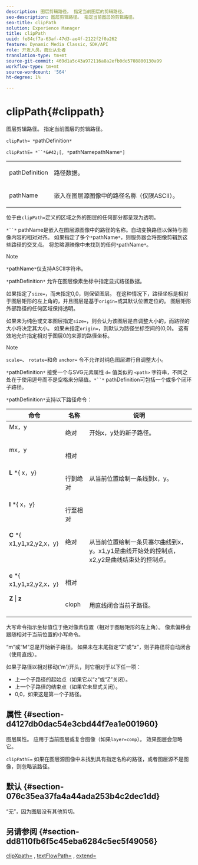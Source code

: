 ```yaml
---
description: 图层剪辑路径。 指定当前图层的剪辑路径。
seo-description: 图层剪辑路径。 指定当前图层的剪辑路径。
seo-title: clipPath
solution: Experience Manager
title: clipPath
uuid: fe84cf7a-63af-47d3-ae4f-2122f2f0a262
feature: Dynamic Media Classic，SDK/API
role: 开发人员，商业从业者
translation-type: tm+mt
source-git-commit: 469d1a5c43a972116a8a2efb0de5708800130a99
workflow-type: tm+mt
source-wordcount: '564'
ht-degree: 1%

---
```



# clipPath{#clippath}

图层剪辑路径。 指定当前图层的剪辑路径。

`clipPath= *`pathDefinition`*`

`clipPathE= *``*&#42;[, *`pathNamepathName`*]`

<table id="simpletable_275E2A5FAB804C6388BD110D2ACA3C82"> 
 <tr class="strow"> 
  <td class="stentry"> <p><span class="codeph"> <span class="varname"> pathDefinition</span> </span> </p> </td> 
  <td class="stentry"> <p>路径数据。 </p></td> 
 </tr> 
 <tr class="strow"> 
  <td class="stentry"> <p><span class="codeph"> <span class="varname"> pathName</span></span> </p> </td> 
  <td class="stentry"> <p>嵌入在图层源图像中的路径名称（仅限ASCII）。 </p></td> 
 </tr> 
</table>

位于由`clipPath=`定义的区域之外的图层的任何部分都呈现为透明。

`*``*` pathName是嵌入在图层源图像中的路径的名称。自动变换路径以保持与图像内容的相对对齐。 如果指定了多个`*`pathName`*`，则服务器会将图像剪辑到这些路径的交叉点。 将忽略源映像中未找到的任何`*`pathName`*`。

>[!NOTE]
>
>`*`pathName`*`仅支持ASCII字符串。

`*`pathDefinition`*` 允许在图层像素坐标中指定显式路径数据。

如果指定了`size=`，而未指定0,0，则保留图层。 在这种情况下，路径坐标是相对于图层矩形的左上角的，并且图层是基于`origin=`或其默认位置定位的。 图层矩形外部路径的任何区域保持透明。

如果未为纯色或文本图层指定`size=`，则会认为该图层是自调整大小的，而路径的大小将决定其大小。 如果未指定`origin=`，则默认为路径坐标空间的(0,0)。 这有效地允许指定相对于图层0的来源的路径坐标。

>[!NOTE]
>
>`scale=`、 `rotate=`和命 `anchor=` 令不允许对纯色图层进行自调整大小。

`*`pathDefinition`*` 接受一个与SVG元素属性 `d=` 值类似的 `<path>` 字符串，不同之处在于使用逗号而不是空格来分隔值。`*``*` pathDefinition可包括一个或多个闭环子路径。

`*`pathDefinition`*`支持以下路径命令：

<table id="table_A74DD7A48B1C417D9D4BA46BECEAB981"> 
 <thead> 
  <tr> 
   <th class="entry"> <b> 命令</b> </th> 
   <th class="entry"> <b> 名称</b> </th> 
   <th class="entry"> <b> 说明</b> </th> 
  </tr> 
 </thead>
 <tbody> 
  <tr valign="top"> 
   <td> <b> </b> <span class="varname"> Mx，y</span> </td> 
   <td> <p> 绝对 </p> </td> 
   <td> <p> 开始x，y处的新子路径。 </p> </td> 
  </tr> 
  <tr valign="top"> 
   <td> <b> </b> <span class="varname"> mx，y</span> </td> 
   <td> <p> 相对 </p> </td> 
  </tr> 
  <tr valign="top"> 
   <td> <b> L</b> *{<span class="varname"> x，y</span>} </td> 
   <td> <p> 行到绝对 </p> </td> 
   <td> <p> 从当前位置绘制一条线到x，y。 </p> </td> 
  </tr> 
  <tr valign="top"> 
   <td> <b> l</b> *{<span class="varname"> x，y</span>} </td> 
   <td> <p> 行至相对 </p> </td> 
  </tr> 
  <tr valign="top"> 
   <td> <b> C</b> *{<span class="varname"> x1,y1,x2,y2,x，y</span>} </td> 
   <td> <p> 绝对 </p> </td> 
   <td> <p> 从当前位置绘制一条贝塞尔曲线到x，y。x1,y1是曲线开始处的控制点，x2,y2是曲线结束处的控制点。 </p> </td> 
  </tr> 
  <tr valign="top"> 
   <td> <b> c</b> *{<span class="varname"> x1,y1,x2,y2,x，y</span>} </td> 
   <td> <p> 相对 </p> </td> 
  </tr> 
  <tr valign="top"> 
   <td> <b> Z</b> |  <b>z</b> </td> 
   <td> <p> cloph </p> </td> 
   <td> <p> 用直线闭合当前子路径。 </p> </td> 
  </tr> 
 </tbody> 
</table>

大写命令指示坐标值位于绝对像素位置（相对于图层矩形的左上角）。 像素偏移会跟随相对于当前位置的小写命令。

“m”或“M”总是开始新子路径。 如果未在末尾指定“Z”或“z”，则子路径将自动闭合（使用直线）。

如果子路径以相对移动(&#39;m&#39;)开头，则它相对于以下任一项：

* 上一个子路径的起始点（如果它以“z”或“Z”关闭）。
* 上一个子路径的结束点（如果它未显式关闭）。
* 0,0，如果这是第一个子路径。

## 属性 {#section-d4127db0dac54e3cbd44f7ea1e001960}

图层属性。 应用于当前图层或复合图像（如果`layer=comp`）。 效果图层会忽略它。

`clipPathE=` 如果在图层源图像中未找到具有指定名称的路径，或者图层源不是图像，则忽略该路径。

## 默认 {#section-076c35ea37fa4a44ada253b4c2dec1dd}

“无”，因为图层没有其他剪切。

## 另请参阅 {#section-dd8110fb6f5c45eba6284c5ec5f49056}

[clipXpath=](../../../../../is-api/http-ref/image-serving-api-ref/c-http-protocol-reference/c-command-reference/r-clipxpath.md#reference-17e5e4da3e044943af8f963f58a45f53) ,  [textFlowPath=](../../../../../is-api/http-ref/image-serving-api-ref/c-http-protocol-reference/c-command-reference/r-textflowpath.md#reference-0b8d9493d71342f0b6a64a6d221584ef) ,  [extend=](../../../../../is-api/http-ref/image-serving-api-ref/c-http-protocol-reference/c-command-reference/r-extend.md#reference-7e9156beb285459d830e2d56782a74ac)

